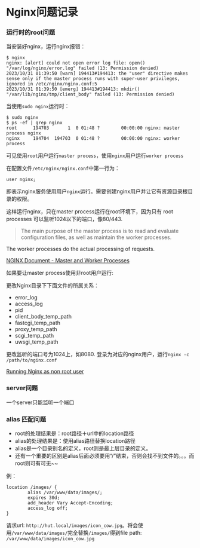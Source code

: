 # Nginx问题记录

### 运行时的root问题
当安装好nginx，运行nginx报错：

```
$ nginx
nginx: [alert] could not open error log file: open() "/var/log/nginx/error.log" failed (13: Permission denied)
2023/10/31 01:39:50 [warn] 194413#194413: the "user" directive makes sense only if the master process runs with super-user privileges, ignored in /etc/nginx/nginx.conf:5
2023/10/31 01:39:50 [emerg] 194413#194413: mkdir() "/var/lib/nginx/tmp/client_body" failed (13: Permission denied)
```

当使用`sudo nginx`运行时：

```
$ sudo nginx
$ ps -ef | grep nginx
root      194703       1  0 01:48 ?        00:00:00 nginx: master process nginx
nginx     194704  194703  0 01:48 ?        00:00:00 nginx: worker process
```
可见使用`root`用户运行`master process`，使用`nginx`用户运行`worker process`

在配置文件`/etc/nginx/nginx.conf`中第一行为：

`user nginx;`

即表示nginx服务使用用户`nginx`运行。需要创建nginx用户并让它有资源目录根目录的权限。

这样运行nginx，只在master process运行在root环境下，因为只有 root processes 可以监听1024以下的端口，像80/443.

>The main purpose of the master process is to read and evaluate configuration files, as well as maintain the worker processes.
>
The worker processes do the actual processing of requests.
>
[NGINX Document - Master and Worker Processes](https://docs.nginx.com/nginx/admin-guide/basic-functionality/runtime-control/#master-and-worker-processes)

如果要让master process使用非root用户运行:

更改Nginx目录下下面文件的所属关系：

* error_log
* access_log
* pid
* client_body_temp_path
* fastcgi_temp_path
* proxy_temp_path
* scgi_temp_path
* uwsgi_temp_path

更改监听的端口号为1024上，如8080. 登录为对应的nginx用户，运行`nginx -c /path/to/nginx.conf`

[Running Nginx as non root user](https://stackoverflow.com/questions/42329261/running-nginx-as-non-root-user)


### server问题

一个server只能监听一个端口

### alias 匹配问题

 * root的处理结果是：root路径＋url中的location路径
 * alias的处理结果是：使用alias路径替换location路径
 * alias是一个目录别名的定义，root则是最上层目录的定义。
 * 还有一个重要的区别是alias后面必须要用“/”结束，否则会找不到文件的。。。而root则可有可无~~

例：

```
location /images/ {
        alias /var/www/data/images/;
        expires 30d;
        add_header Vary Accept-Encoding;
        access_log off;
}
```

请求url: `http://hut.local/images/icon_cow.jpg`。将会使用`/var/www/data/images/`完全替换`/images/`得到file path: `/var/www/data/images/icon_cow.jpg`











